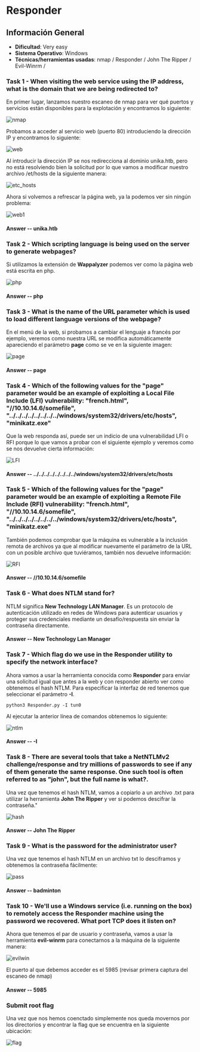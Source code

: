 # Responder

## Información General

- **Dificultad**: Very easy
- **Sistema Operativo**: Windows
- **Técnicas/herramientas usadas**: nmap / Responder / John The Ripper / Evil-Winrm / 

### Task 1 - When visiting the web service using the IP address, what is the domain that we are being redirected to?

En primer lugar, lanzamos nuestro escaneo de nmap para ver qué puertos y servicios están disponibles para la explotación y encontramos lo siguiente:

![nmap](../../images/Responder/nmap.png)

Probamos a acceder al servicio web (puerto 80) introduciendo la dirección IP y encontramos lo siguiente:

![web](../../images/Responder/web.png)

Al introducir la dirección IP se nos redirecciona al dominio unika.htb, pero no está resolviendo bien la solicitud por lo que vamos a modificar nuestro archivo /et/hosts de la siguiente manera:

![etc_hosts](../../images/Responder/etc_hosts.png)

Ahora si volvemos a refrescar la página web, ya la podemos ver sin ningún problema:

![web1](../../images/Responder/web1.png)

#### Answer -- unika.htb

### Task 2 - Which scripting language is being used on the server to generate webpages?

Si utilizamos la extensión de **Wappalyzer** podemos ver como la página web está escrita en php.

![php](../../images/Responder/php.png)

#### Answer -- php

### Task 3 - What is the name of the URL parameter which is used to load different language versions of the webpage?

En el menú de la web, si probamos a cambiar el lenguaje a francés por ejemplo, veremos como nuestra URL se modifica automáticamente apareciendo el parámetro **page** como se ve en la siguiente imagen:

![page](../../images/Responder/page.png)

#### Answer -- page

### Task 4 - Which of the following values for the "page" parameter would be an example of exploiting a Local File Include (LFI) vulnerability: "french.html", "//10.10.14.6/somefile", "../../../../../../../../windows/system32/drivers/etc/hosts", "minikatz.exe"

Que la web responda así, puede ser un indicio de una vulnerabilidad LFI o RFI porque lo que vamos a probar con el siguiente ejemplo y veremos como se nos devuelve cierta información:

![LFI](../../images/Responder/LFI.png)

#### Answer -- ../../../../../../../../windows/system32/drivers/etc/hosts

### Task 5 - Which of the following values for the "page" parameter would be an example of exploiting a Remote File Include (RFI) vulnerability: "french.html", "//10.10.14.6/somefile", "../../../../../../../../windows/system32/drivers/etc/hosts", "minikatz.exe"

También podemos comprobar que la máquina es vulnerable a la inclusión remota de archivos ya que al modificar nuevamente el parámetro de la URL con un posible archivo que tuviéramos, también nos devuelve información:

![RFI](../../images/Responder/RFI.png)

#### Answer -- //10.10.14.6/somefile

### Task 6 - What does NTLM stand for?

NTLM significa **New Technology LAN Manager**. Es un protocolo de autenticación utilizado en redes de Windows para autenticar usuarios y proteger sus credenciales mediante un desafío/respuesta sin enviar la contraseña directamente.

#### Answer -- New Technology Lan Manager

### Task 7 - Which flag do we use in the Responder utility to specify the network interface?

Ahora vamos a usar la herramienta conocida como **Responder** para enviar una solicitud igual que antes a la web y con responder abierto ver como obtenemos el hash NTLM. Para especificar la interfaz de red tenemos que seleccionar el parámetro **-I**.

```
python3 Responder.py -I tun0
```

Al ejecutar la anterior línea de comandos obtenemos lo siguiente:

![ntlm](../../images/Responder/ntlm.png)

#### Answer -- -I

### Task 8 - There are several tools that take a NetNTLMv2 challenge/response and try millions of passwords to see if any of them generate the same response. One such tool is often referred to as "john", but the full name is what?.

Una vez que tenemos el hash NTLM, vamos a copiarlo a un archivo .txt para utilizar la herramienta **John The Ripper** y ver si podemos descifrar la contraseña."

![hash](../../images/Responder/hash.png)

#### Answer -- John The Ripper

### Task 9 - What is the password for the administrator user?

Una vez que tenemos el hash NTLM en un archivo txt lo desciframos y obtenemos la contraseña fácilmente:

![pass](../../images/Responder/pass.png)

#### Answer -- badminton

### Task 10 - We'll use a Windows service (i.e. running on the box) to remotely access the Responder machine using the password we recovered. What port TCP does it listen on?

Ahora que tenemos el par de usuario y contraseña, vamos a usar la herramienta **evil-winrm** para conectarnos a la máquina de la siguiente manera:

![evilwin](../../images/Responder/evilwin.png)

El puerto al que debemos acceder es el 5985 (revisar primera captura del escaneo de nmap)

#### Answer -- 5985

### Submit root flag

Una vez que nos hemos coenctado simplemente nos queda movernos por los directorios y encontrar la flag que se encuentra en la siguiente ubicación:

![flag](../../images/Responder/flag.png)